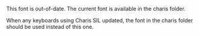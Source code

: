 This font is out-of-date. The current font is available in the charis folder. 

When any keyboards using Charis SIL updated, the font in the charis folder should be used instead of this one.
